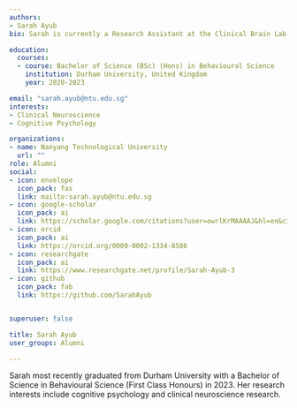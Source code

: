 ```yaml
---
authors:
- Sarah Ayub
bio: Sarah is currently a Research Assistant at the Clinical Brain Lab. 

education:
  courses:
  - course: Bachelor of Science (BSc) (Hons) in Behavioural Science
    institution: Durham University, United Kingdom
    year: 2020-2023

email: "sarah.ayub@ntu.edu.sg"
interests:
- Clinical Neuroscience
- Cognitive Psychology

organizations:
- name: Nanyang Technological University
  url: ""
role: Alumni
social:
- icon: envelope
  icon_pack: fas
  link: mailto:sarah.ayub@ntu.edu.sg
- icon: google-scholar
  icon_pack: ai
  link: https://scholar.google.com/citations?user=owrlKrMAAAAJ&hl=en&citsig=ANk4lt4ClFHrgGexOWW8iRcGdQ7r
- icon: orcid
  icon_pack: ai
  link: https://orcid.org/0009-0002-1334-8586
- icon: researchgate
  icon_pack: ai
  link: https://www.researchgate.net/profile/Sarah-Ayub-3
- icon: github
  icon_pack: fab
  link: https://github.com/SarahAyub


superuser: false

title: Sarah Ayub
user_groups: Alumni

---
```


Sarah most recently graduated from Durham University with a Bachelor of Science in Behavioural Science (First Class Honours) in 2023. Her research interests include cognitive psychology and clinical neuroscience research.
